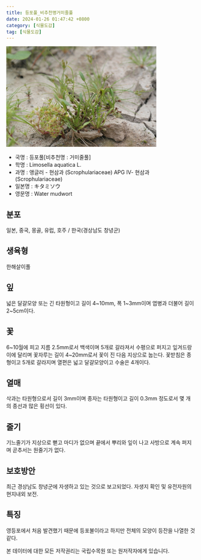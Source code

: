 ```yaml
---
title: 등포풀_비추천명거미줄풀
date: 2024-01-26 01:47:42 +0800
category: [식물도감]
tag: [식물도감]
---
```




![등포풀[비추천명 : 거미줄풀]](/assets/img/fileUpload/plants/basic/Scrophulariaceae/Limosella/P000003531/P000003531_220206_1_th2.jpg)
- 국명 : 등포풀[비추천명 : 거미줄풀]
- 학명 : Limosella aquatica L.
- 과명 : 앵글러 - 현삼과 (Scrophulariaceae) APG Ⅳ- 현삼과 (Scrophulariaceae)
- 일본명 : キタミソウ
- 영문명 : Water mudwort


## 분포
일본, 중국, 몽골, 유럽, 호주 / 한국(경상남도 창녕군) 
## 생육형
한해살이풀
## 잎
넓은 달걀모양 또는 긴 타원형이고 길이 4~10mm, 폭 1~3mm이며 엽병과 더불어 길이 2~5cm이다.
## 꽃
6~10월에 피고 지름 2.5mm로서 백색이며 5개로 갈라져서 수평으로 퍼지고 잎겨드랑이에 달리며 꽃자루는 길이 4~20mm로서 꽃이 진 다음 지상으로 눕는다. 꽃받침은 종형이고 5개로 갈라지며 열편은 넓고 달걀모양이고 수술은 4개이다.
## 열매
삭과는 타원형으로서 길이 3mm이며 종자는 타원형이고 길이  0.3mm 정도로서 몇 개의 종선과 많은 횡선이 있다.
## 줄기
기느줄기가 지상으로 뻗고 마디가 없으며 끝에서 뿌리와 잎이 나고 사방으로 계속 퍼지며 곧추서는 원줄기가 없다.
## 보호방안
최근 경상남도 창녕군에 자생하고 있는 것으로 보고되었다. 자생지 확인 및 유전자원의 현지내외 보전.
## 특징
영등포에서 처음 발견했기 때문에 등포불이라고 하지만 전체의 모양이 등잔을 나열한 것 같다.






본 데이터에 대한 모든 저작권리는 국립수목원 또는 원저작자에게 있습니다.
